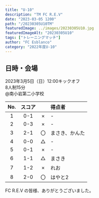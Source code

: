 ```yaml
---
title: "U-10"
description: "TM FC R.E.V"
date: "2023-03-05 1200"
path: "/20230305U10TM"
featuredImage: ../images/20230305U10.jpg
featuredImageAlt: "20230305U10"
tags: ["トレーニングマッチ"]
author: "FC Esblanco"
category: "2022年度U-10"
---
```


## 日時・会場

2023年3月5日（日）12:00キックオフ<br>
8人制15分<br>
@南小岩第二小学校

| No.| スコア |   | 得点者  |
|:--:|:------:|:-:|:--------|
| 1  | 0-1 | × |-|
| 2  | 0-3 | × |-|
| 3  | 2-1 | 〇 |まさき、かんた|
| 4  | 0-0 | △ |-|
| 5  | 0-1 | × |-|
| 6  | 1-1 | △ |まさき|
| 7  | 1-2 | × |れお|
| 8  | 2-0 | 〇 |はやと2|


FC R.E.V の皆様、ありがとうございました。